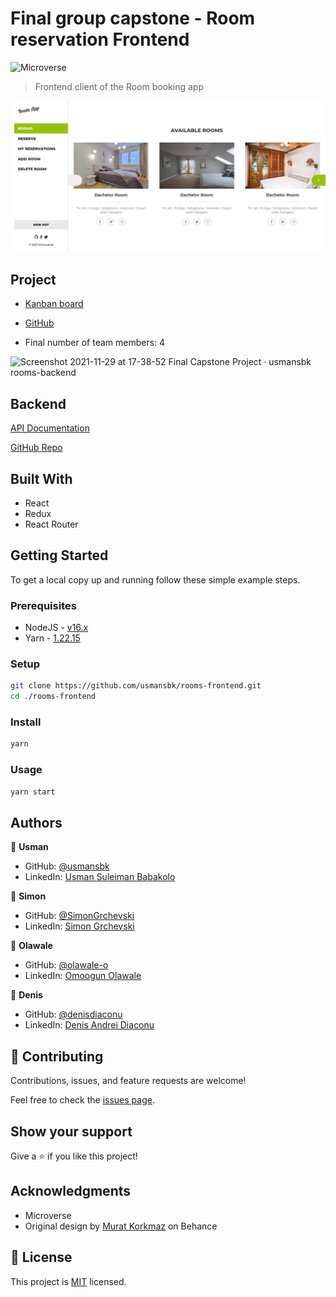 # Final group capstone - Room reservation Frontend

![Microverse](https://img.shields.io/badge/Microverse-blueviolet)

> Frontend client of the Room booking app

![screenshot](./app_screenshot.png)

## Project

- [Kanban board](https://github.com/usmansbk/rooms-backend/projects/1)

- [GitHub](https://github.com/usmansbk/rooms-frontend/tree/main)

- Final number of team members: 4

![Screenshot 2021-11-29 at 17-38-52 Final Capstone Project · usmansbk rooms-backend](https://user-images.githubusercontent.com/10219539/143907673-0d2f2af8-08e0-4952-8c50-72d43f99639f.png)

## Backend

[API Documentation](https://polar-island-18380.herokuapp.com/)

[GitHub Repo](https://github.com/usmansbk/rooms-backend)

## Built With

- React
- Redux
- React Router

## Getting Started

To get a local copy up and running follow these simple example steps.

### Prerequisites

- NodeJS - [v16.x](https://nodejs.org/en/)
- Yarn - [1.22.15](https://yarnpkg.com/)

### Setup

```bash
git clone https://github.com/usmansbk/rooms-frontend.git
cd ./rooms-frontend
```

### Install

```bash
yarn
```

### Usage

```bash
yarn start
```

## Authors

👤 **Usman**

- GitHub: [@usmansbk](https://github.com/usmansbk)
- LinkedIn: [Usman Suleiman Babakolo](https://linkedin.com/in/usmansbk)

👤 **Simon**

- GitHub: [@SimonGrchevski](https://github.com/SimonGrchevski)
- LinkedIn: [Simon Grchevski](https://www.linkedin.com/in/simon-grchevski-682935209/)

👤 **Olawale**

- GitHub: [@olawale-o](https://github.com/olawale-o)
- LinkedIn: [Omoogun Olawale](https://linkedin.com/in/olawaleomoogun)

👤 **Denis**

- GitHub: [@denisdiaconu](https://github.com/denisdiaconu)
- LinkedIn: [Denis Andrei Diaconu](https://www.linkedin.com/in/denis-diaconu-1394091b7/)

## 🤝 Contributing

Contributions, issues, and feature requests are welcome!

Feel free to check the [issues page](../../issues/).

## Show your support

Give a ⭐️ if you like this project!

## Acknowledgments

- Microverse
- Original design by [Murat Korkmaz](https://www.behance.net/muratk) on Behance

## 📝 License

This project is [MIT](./LICENSE.md) licensed.
